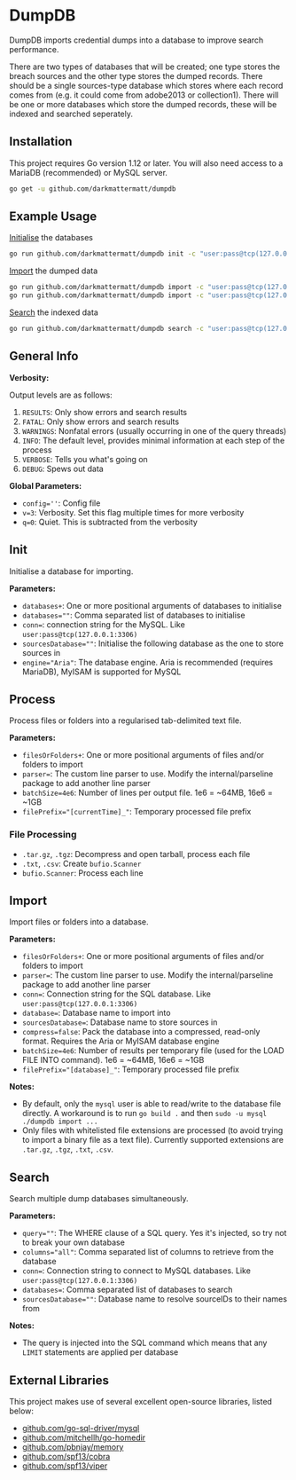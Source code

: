 # DumpDB

DumpDB imports credential dumps into a database to improve search performance.

There are two types of databases that will be created; one type stores the breach sources and the other type stores the dumped records. There should be a single sources-type database which stores where each record comes from (e.g. it could come from adobe2013 or collection1). There will be one or more databases which store the dumped records, these will be indexed and searched seperately.

## Installation

This project requires Go version 1.12 or later. You will also need access to a MariaDB (recommended) or MySQL server.

```bash
go get -u github.com/darkmattermatt/dumpdb
```

## Example Usage

[Initialise](#init) the databases

```bash
go run github.com/darkmattermatt/dumpdb init -c "user:pass@tcp(127.0.0.1:3306)" -s sources -d adobe2013,collection1
```

[Import](#import) the dumped data

```bash
go run github.com/darkmattermatt/dumpdb import -c "user:pass@tcp(127.0.0.1:3306)" -s sources -d adobe2013 -p adobe /path/to/data.tar.gz /more/data.txt
go run github.com/darkmattermatt/dumpdb import -c "user:pass@tcp(127.0.0.1:3306)" -s sources -d collection1 -p collections /path/to/data.tar.gz /more/data.txt
```

[Search](#search) the indexed data

```bash
go run github.com/darkmattermatt/dumpdb search -c "user:pass@tcp(127.0.0.1:3306)" -s sources -d adobe2013,collection1 -Q "email LIKE '%@example.com' LIMIT 10"
```

## General Info

**Verbosity:**

Output levels are as follows:

 1. `RESULTS`: Only show errors and search results
 2. `FATAL`: Only show errors and search results
 3. `WARNINGS`: Nonfatal errors (usually occurring in one of the query threads)
 4. `INFO`: The default level, provides minimal information at each step of the process
 5. `VERBOSE`: Tells you what's going on
 6. `DEBUG`: Spews out data

**Global Parameters:**

  - `config=''`: Config file
  - `v=3`: Verbosity. Set this flag multiple times for more verbosity
  - `q=0`: Quiet. This is subtracted from the verbosity

## Init

Initialise a database for importing.

**Parameters:**

  - `databases+`: One or more positional arguments of databases to initialise
  - `databases=""`: Comma separated list of databases to initialise
  - `conn=`: connection string for the MySQL. Like `user:pass@tcp(127.0.0.1:3306)`
  - `sourcesDatabase=""`: Initialise the following database as the one to store sources in
  - `engine="Aria"`: The database engine. Aria is recommended (requires MariaDB), MyISAM is supported for MySQL

## Process

Process files or folders into a regularised tab-delimited text file.

**Parameters:**

  - `filesOrFolders+`: One or more positional arguments of files and/or folders to import
  - `parser=`: The custom line parser to use. Modify the internal/parseline package to add another line parser
  - `batchSize=4e6`: Number of lines per output file. 1e6 = ~64MB, 16e6 = ~1GB
  - `filePrefix="[currentTime]_"`: Temporary processed file prefix

### File Processing

  - `.tar.gz`, `.tgz`: Decompress and open tarball, process each file
  - `.txt`, `.csv`: Create `bufio.Scanner`
  - `bufio.Scanner`: Process each line

## Import

Import files or folders into a database.

**Parameters:**

  - `filesOrFolders+`: One or more positional arguments of files and/or folders to import
  - `parser=`: The custom line parser to use. Modify the internal/parseline package to add another line parser
  - `conn=`: Connection string for the SQL database. Like `user:pass@tcp(127.0.0.1:3306)`
  - `database=`: Database name to import into
  - `sourcesDatabase=`: Database name to store sources in
  - `compress=false`: Pack the database into a compressed, read-only format. Requires the Aria or MyISAM database engine
  - `batchSize=4e6`: Number of results per temporary file (used for the LOAD FILE INTO command). 1e6 = ~64MB, 16e6 = ~1GB
  - `filePrefix="[database]_"`: Temporary processed file prefix

**Notes:**

  - By default, only the `mysql` user is able to read/write to the database file directly. A workaround is to run `go build .` and then `sudo -u mysql ./dumpdb import ...`
  - Only files with whitelisted file extensions are processed (to avoid trying to import a binary file as a text file). Currently supported extensions are `.tar.gz`, `.tgz`, `.txt`, `.csv`.

## Search

Search multiple dump databases simultaneously.

**Parameters:**

  - `query=""`: The WHERE clause of a SQL query. Yes it's injected, so try not to break your own database
  - `columns="all"`: Comma separated list of columns to retrieve from the database
  - `conn=`: Connection string to connect to MySQL databases. Like `user:pass@tcp(127.0.0.1:3306)`
  - `databases=`: Comma separated list of databases to search
  - `sourcesDatabase=""`: Database name to resolve sourceIDs to their names from

**Notes:**

  - The query is injected into the SQL command which means that any `LIMIT` statements are applied per database

## External Libraries

This project makes use of several excellent open-source libraries, listed below:

  - [github.com/go-sql-driver/mysql](https://github.com/go-sql-driver/mysql)
  - [github.com/mitchellh/go-homedir](https://github.com/mitchellh/go-homedir)
  - [github.com/pbnjay/memory](https://github.com/pbnjay/memory)
  - [github.com/spf13/cobra](https://github.com/spf13/cobra)
  - [github.com/spf13/viper](https://github.com/spf13/viper)
